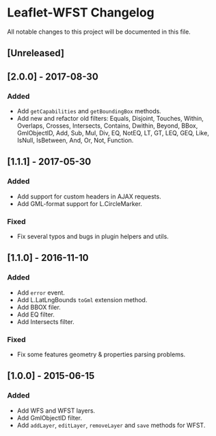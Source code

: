 # Leaflet-WFST Changelog
All notable changes to this project will be documented in this file.

## [Unreleased]

## [2.0.0] - 2017-08-30
### Added
* Add `getCapabilities` and `getBoundingBox` methods.
* Add new and refactor old filters: Equals, Disjoint, Touches, Within, Overlaps, Crosses, Intersects, Contains, Dwithin, Beyond, BBox, GmlObjectID, Add, Sub, Mul, Div, EQ, NotEQ, LT, GT, LEQ, GEQ, Like, IsNull, IsBetween, And, Or, Not, Function.

## [1.1.1] - 2017-05-30
### Added
* Add support for custom headers in AJAX requests.
* Add GML-format support for L.CircleMarker.

### Fixed
* Fix several typos and bugs in plugin helpers and utils.

## [1.1.0] - 2016-11-10
### Added
* Add `error` event.
* Add L.LatLngBounds `toGml` extension method.
* Add BBOX filer.
* Add EQ filter.
* Add Intersects filter.

### Fixed
* Fix some features geometry & properties parsing problems.

## [1.0.0] - 2015-06-15
### Added
* Add WFS and WFST layers.
* Add GmlObjectID filter.
* Add `addLayer`, `editLayer`, `removeLayer` and `save` methods for WFST.
